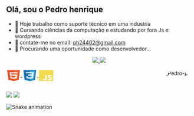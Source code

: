 ## Olá, sou o Pedro henrique 

- 🔭 Hoje trabalho como suporte técnico em uma industria
- 🌱 Cursando ciências da computação e estudando por fora Js e wordpress
- 👯 contate-me no email: ph24402@gmail.com
- 🤔 Procurando uma oportunidade como desenvolvedor...

<div align="center">
  <a href="https://github.com/Pedrohs-dev">
  <img height="180em" src="https://github-readme-stats.vercel.app/api?username=Pedrohs-dev&show_icons=true&theme=dracula&include_all_commits=true&count_private=true"/>
  <img height="180em" src="https://github-readme-stats.vercel.app/api/top-langs/?username=Pedrohs-dev&layout=compact&langs_count=7&theme=dracula"/>
</div>

<div style="display: inline_block"><br>
  <img align="center" alt="Pedro-HTML" height="30" width="40" src="https://raw.githubusercontent.com/devicons/devicon/master/icons/html5/html5-original.svg">
  <img align="center" alt="Pedro-CSS" height="30" width="40" src="https://raw.githubusercontent.com/devicons/devicon/master/icons/css3/css3-original.svg">
  <img align="center" alt="Pedro-Js" height="30" width="40" src="https://raw.githubusercontent.com/devicons/devicon/master/icons/javascript/javascript-plain.svg">
  <img align="right" alt="Pedro-pic" height="150" style="border-radius:50px;" src=https://encrypted-tbn0.gstatic.com/images?q=tbn:ANd9GcQfI4RXMzJz6nqtHcrnRbbwO09ok1QBLhvGtg&usqp=CAU>
</div>
  
  ##
  
  <div> 
  <a href="https://instagram.com/ph_rxx" target="_blank"><img src="https://img.shields.io/badge/-Instagram-%23E4405F?style=for-the-badge&logo=instagram&logoColor=white"></a> 
 <a href = "mailto:ph24402@gmail.com"><img src="https://img.shields.io/badge/-Gmail-%23333?style=for-the-badge&logo=gmail&logoColor=white" target="_blank"></a> 
</div>
  
![Snake animation](https://github.com/pedrohs-dev/pedrohs-dev/blob/output/github-contribution-grid-snake.svg)
